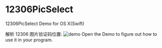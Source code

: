 # 12306PicSelect
12306PicSelect Demo for OS X(Swift)

解析 12306 图片验证码位置:
![demo](http://7xpbra.com1.z0.glb.clouddn.com/SelectImageDemo.jpg)
Open the Demo to figure out how to use it in your program.
